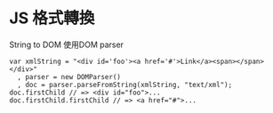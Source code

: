 # JS 格式轉換

String to DOM
使用DOM parser
```
var xmlString = "<div id='foo'><a href='#'>Link</a><span></span></div>"
  , parser = new DOMParser()
  , doc = parser.parseFromString(xmlString, "text/xml");
doc.firstChild // => <div id="foo">...
doc.firstChild.firstChild // => <a href="#">...
```